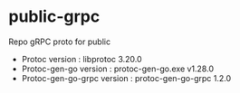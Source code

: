 # public-grpc
Repo gRPC proto for public

- Protoc version : libprotoc 3.20.0
- Protoc-gen-go version : protoc-gen-go.exe v1.28.0
- Protoc-gen-go-grpc version : protoc-gen-go-grpc 1.2.0